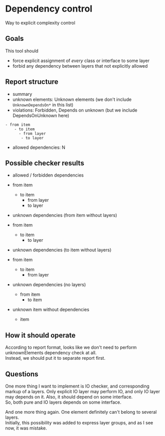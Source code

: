 # Dependency control
Way to explicit complexity control

## Goals
This tool should 
 - force explicit assignment of _every_ class or interface to some layer
 - forbid any dependency between layers that not explicitly allowed

## Report structure
 - summary
 - unknown elements: Unknown elements
   (we don't include `UnknownDependsOn*` in this list)
 - violations: Forbidden, Depends on unknown
   (but we include DependsOnUnknown here)
```
- from item
    - to item
      - from layer
       - to layer
```

 - allowed dependencies: N

## Possible checker results
 - allowed / forbidden dependencies
  - from item
    - to item
      - from layer
       - to layer
   
 - unknown dependencies (from item without layers)
  - from item
    - to item
        - to layer

 - unknown dependencies (to item without layers)
  - from item
    - to item
        - from layer

- unknown dependencies (no layers)
    - from item
        - to item

 - unknown item without dependencies
    - item


## How it should operate

According to report format, looks like we don't need to perform unknownElements dependency check at all.  
Instead, we should put it to separate report first.  

## Questions  


One more thing I want to implement is IO checker, and corresponding markup of a layers.
Only explicit IO layer may perform IO, and only IO layer may depends on it. Also, it should depend on some interface.  
So, both pure and IO layers depends on some interface.

And one more thing again. One element definitely can't belong to several layers.  
Initially, this possibility was added to express layer groups, and as I see now, it was mistake.  
